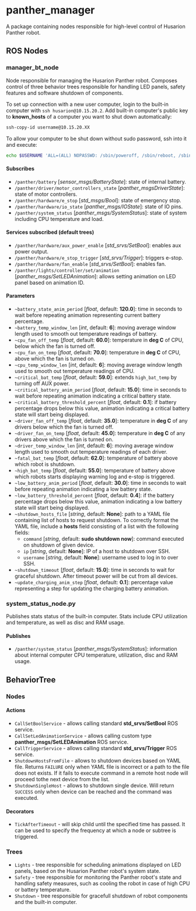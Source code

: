 # panther_manager

A package containing nodes responsible for high-level control of Husarion Panther robot.

## ROS Nodes

### manager_bt_node

Node responsible for managing the Husarion Panther robot. Composes control of three behavior trees responsible for handling LED panels, safety features and software shutdown of components.

To set up connection with a new user computer, login to the built-in computer with `ssh husarion@10.15.20.2`.
Add built-in computer's public key to **known_hosts** of a computer you want to shut down automatically:
``` bash
ssh-copy-id username@10.15.20.XX
```

To allow your computer to be shut down without sudo password, ssh into it and execute:
``` bash
echo $USERNAME 'ALL=(ALL) NOPASSWD: /sbin/poweroff, /sbin/reboot, /sbin/shutdown' | sudo EDITOR='tee -a' visudo
```

#### Subscribes

- `/panther/battery` [*sensor_msgs/BatteryState*]: state of internal battery.
- `/panther/driver/motor_controllers_state` [*panther_msgsDriverState*]: state of motor controllers.
- `/panther/hardware/e_stop` [*std_msgs/Bool*]: state of emergency stop.
- `/panther/hardware/io_state` [*panther_msgs/IOState*]: state of IO pins.
- `/panther/system_status` [*panther_msgs/SystemStatus*]: state of system including CPU temperature and load.

#### Services subscribed (default trees)

- `/panther/hardware/aux_power_enable` [*std_srvs/SetBool*]: enables aux power output.
- `/panther/hardware/e_stop_trigger` [*std_srvs/Trigger*]: triggers e-stop.
- `/panther/hardware/fan_enable` [*std_srvs/SetBool*]: enables fan.
- `/panther/lights/controller/set/animation` [*panther_msgs/SetLEDAnimation*]: allows setting animation on LED panel based on animation ID.

#### Parameters

- `~battery_state_anim_period` [*float*, default: **120.0**]: time in seconds to wait before repeating animation representing current battery percentage.
- `~battery_temp_window_len` [*int*, default: **6**]: moving average window length used to smooth out temperature readings of battery.
- `~cpu_fan_off_temp` [*float*, default: **60.0**]: temperature in **deg C** of CPU, below which the fan is turned off.
- `~cpu_fan_on_temp` [*float*, default: **70.0**]: temperature in **deg C** of CPU, above which the fan is turned on.
- `~cpu_temp_window_len` [*int*, default: **6**]: moving average window length used to smooth out temperature readings of CPU.
- `~critical_bat_temp` [*float*, default: **59.0**]: extends `high_bat_temp` by turning off AUX power.
- `~critical_battery_anim_period` [*float*, default: **15.0**]: time in seconds to wait before repeating animation indicating a critical battery state.
- `~critical_battery_threshold_percent` [*float*, default: **0.1**]: if battery percentage drops below this value, animation indicating a critical battery state will start being displayed.
- `~driver_fan_off_temp` [*float*, default: **35.0**]: temperature in **deg C** of any drivers below which the fan is turned off.
- `~driver_fan_on_temp` [*float*, default: **45.0**]: temperature in **deg C** of any drivers above which the fan is turned on.
- `~driver_temp_window_len` [*int*, default: **6**]: moving average window length used to smooth out temperature readings of each driver.
- `~fatal_bat_temp` [*float*, default: **62.0**]: temperature of battery above which robot is shutdown.
- `~high_bat_temp` [*float*, default: **55.0**]: temperature of battery above which robots starts displaying warning log and e-stop is triggered.
- `~low_battery_anim_period` [*float*, default: **30.0**]: time in seconds to wait before repeating animation indicating a low battery state.
- `~low_battery_threshold_percent` [*float*, default: **0.4**]: if the battery percentage drops below this value, animation indicating a low battery state will start being displayed.
- `~shutdown_hosts_file` [*string*, default: **None**]: path to a YAML file containing list of hosts to request shutdown. To correctly format the YAML file, include a **hosts** field consisting of a list with the following fields:
  - `command` [*string*, default: **sudo shutdown now**]: command executed on shutdown of given device.
  - `ip` [*string*, default: **None**]: IP of a host to shutdown over SSH.
  - `username` [*string*, default: **None**]: username used to log in to over SSH.
- `~shutdown_timeout` [*float*, default: **15.0**]: time in seconds to wait for graceful shutdown. After timeout power will be cut from all devices.
- `~update_charging_anim_step` [*float*, default: **0.1**]: percentage value representing a step for updating the charging battery animation.

### system_status_node.py

Publishes stats status of the built-in computer. Stats include CPU utilization and temperature, as well as disc and RAM usage.

#### Publishes

- `/panther/system_status` [*panther_msgs/SystemStatus*]: information about internal computer CPU temperature, utilization, disc and RAM usage.

## BehaviorTree 

### Nodes

#### Actions

- `CallSetBoolService` - allows calling standard **std_srvs/SetBool** ROS service.
- `CallSetLedAnimationService` - allows calling custom type **panther_msgs/SetLEDAnimation** ROS service.
- `CallTriggerService` - allows calling standard **std_srvs/Trigger** ROS service.
- `ShutdownHostsFromFile` - allows to shutdown devices based on YAML file. Returns `FAILURE` only when YAML file is incorrect or a path to the file does not exists. If it fails to execute command in a remote host node will proceed tothe next device from the list.
- `ShutdownSingleHost` - allows to shutdown single device. Will return `SUCCESS` only when device can be reached and the command was executed.

#### Decorators

- `TickAfterTimeout` - will skip child until the specified time has passed. It can be used to specify the frequency at which a node or subtree is triggered.

### Trees

- `Lights` - tree responsible for scheduling animations displayed on LED panels, based on the Husarion Panther robot's system state.
- `Safety` - tree responsible for monitoring the Panther robot's state and handling safety measures, such as  cooling the robot in case of high CPU or battery temperature.
- `Shutdown` - tree responsible for gracefull shutdown of robot components and the built-in computer.